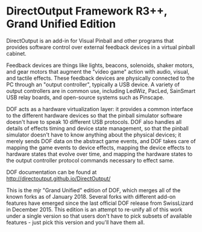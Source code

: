 # DirectOutput Framework R3++, Grand Unified Edition

DirectOutput is an add-in for Visual Pinball and other programs that
provides software control over external feedback devices in a virtual
pinball cabinet.  

Feedback devices are things like lights, beacons, solenoids, shaker
motors, and gear motors that augment the "video game" action with
audio, visual, and tactile effects.  These feedback devices are
physically connected to the PC through an "output controller",
typically a USB device.  A variety of output controllers are in common
use, including LedWiz, PacLed, SainSmart USB relay boards, and
open-source systems such as Pinscape.  

DOF acts as a hardware virtualization layer: it provides a common
interface to the different hardware devices so that the pinball
simulator software doesn't have to speak 10 different USB protocols.
DOF also handles all details of effects timing and device state
management, so that the pinball simulator doesn't have to know
anything about the physical devices; it merely sends DOF data on the
abstract game events, and DOF takes care of mapping the game events to
device effects, mapping the device effects to hardware states that
evolve over time, and mapping the hardware states to the output
controller protocol commands necessary to effect same.

DOF documentation can be found at http://directoutput.github.io/DirectOutput/

This is the mjr "Grand Unified" edition of DOF, which merges all of
the known forks as of January 2018.  Several forks with different
add-on features have emerged since the last official DOF release from
SwissLizard in December 2015.  This edition is an attempt to re-unify
all of this work under a single version so that users don't have to
pick subsets of available features - just pick this version and you'll
have them all.
